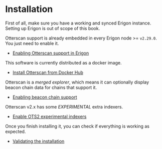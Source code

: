 # Installation

First of all, make sure you have a working and synced Erigon instance. Setting up Erigon is out of scope of this book.

Otterscan support is already embedded in every Erigon node >= `v2.29.0`. You just need to enable it.

- [Enabling Otterscan support in Erigon](./erigon.md)

This software is currently distributed as a docker image.

- [Install Otterscan from Docker Hub](./dockerhub.md)

Otterscan is a *merged explorer*, which means it can optionally display beacon chain data for chains that support it.

- [Enabling beacon chain support](./beacon-chain/)

Otterscan v2.x has some *EXPERIMENTAL* extra indexers.

- [Enable OTS2 experimental indexers](./ots2.md)

Once you finish installing it, you can check if everything is working as expected.

- [Validating the installation](./validating.md)